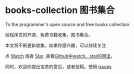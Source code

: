 books-collection 图书集合
================

To the programmer's open source and free books collection  

给程序员的开源、免费书籍收集，图书集合。

本文将不断更新收集，如果你感兴趣，可以持续关注

点 [Watch](https://github.com/waylau/books-collection/subscription) 或者 [Star](https://github.com/waylau/books-collection/star) ,查看[Github中watch、star的用法](http://www.waylau.com/github-use-watch-star-fork/)。

同时，欢迎你提出宝贵的意见，或者投稿。使用 [issues](https://github.com/waylau/books-collection/issues) 
